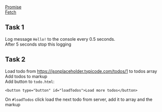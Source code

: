 [Promise](https://javascript.info/promise-basics)   
[Fetch](https://javascript.info/fetch)


## Task 1
Log message `Hello!` to the console every 0.5 seconds.  
After 5 seconds stop this logging 

## Task 2
Load todo from https://jsonplaceholder.typicode.com/todos/1 to todos array    
Add todos to markup  
Add button to `todo.html`:  
```
<button type="button" id="loadTodos">Load more todos</button>
```
On `#loadTodos` click load the next todo from server, add it to array and the markup  
